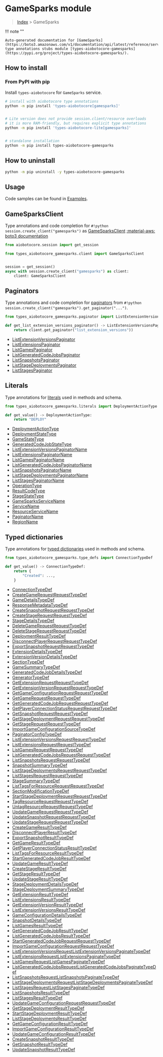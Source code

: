 # GameSparks module

> [Index](../README.md) > GameSparks


!!! note ""

    Auto-generated documentation for [GameSparks](https://boto3.amazonaws.com/v1/documentation/api/latest/reference/services/gamesparks.html#GameSparks)
    type annotations stubs module [types-aiobotocore-gamesparks](https://pypi.org/project/types-aiobotocore-gamesparks/).

## How to install



### From PyPI with pip

Install `types-aiobotocore` for `GameSparks` service.

```bash
# install with aiobotocore type annotations
python -m pip install 'types-aiobotocore[gamesparks]'


# Lite version does not provide session.client/resource overloads
# it is more RAM-friendly, but requires explicit type annotations
python -m pip install 'types-aiobotocore-lite[gamesparks]'


# standalone installation
python -m pip install types-aiobotocore-gamesparks
```



## How to uninstall

```bash
python -m pip uninstall -y types-aiobotocore-gamesparks
```

## Usage

Code samples can be found in [Examples](./usage.md).

## GameSparksClient

Type annotations and code completion for  `#!python session.create_client("gamesparks")` as [GameSparksClient](./client.md)
[:material-aws: boto3 documentation](https://boto3.amazonaws.com/v1/documentation/api/latest/reference/services/gamesparks.html#GameSparks.Client)

```python title="Usage example"
from aiobotocore.session import get_session

from types_aiobotocore_gamesparks.client import GameSparksClient


session = get_session()
async with session.create_client("gamesparks") as client:
    client: GameSparksClient
```


## Paginators

Type annotations and code completion for
[paginators](./paginators.md)
from `#!python session.create_client("gamesparks").get_paginator("...")`.

```python title="Usage example"
from types_aiobotocore_gamesparks.paginator import ListExtensionVersionsPaginator

def get_list_extension_versions_paginator() -> ListExtensionVersionsPaginator:
    return client.get_paginator("list_extension_versions"))
```

- [ListExtensionVersionsPaginator](./paginators.md#listextensionversionspaginator)
- [ListExtensionsPaginator](./paginators.md#listextensionspaginator)
- [ListGamesPaginator](./paginators.md#listgamespaginator)
- [ListGeneratedCodeJobsPaginator](./paginators.md#listgeneratedcodejobspaginator)
- [ListSnapshotsPaginator](./paginators.md#listsnapshotspaginator)
- [ListStageDeploymentsPaginator](./paginators.md#liststagedeploymentspaginator)
- [ListStagesPaginator](./paginators.md#liststagespaginator)








## Literals

Type annotations for [literals](./literals.md) used in methods and schema.

```python title="Usage example"
from types_aiobotocore_gamesparks.literals import DeploymentActionType

def get_value() -> DeploymentActionType:
    return "DEPLOY"
```

- [DeploymentActionType](./literals.md#deploymentactiontype)
- [DeploymentStateType](./literals.md#deploymentstatetype)
- [GameStateType](./literals.md#gamestatetype)
- [GeneratedCodeJobStateType](./literals.md#generatedcodejobstatetype)
- [ListExtensionVersionsPaginatorName](./literals.md#listextensionversionspaginatorname)
- [ListExtensionsPaginatorName](./literals.md#listextensionspaginatorname)
- [ListGamesPaginatorName](./literals.md#listgamespaginatorname)
- [ListGeneratedCodeJobsPaginatorName](./literals.md#listgeneratedcodejobspaginatorname)
- [ListSnapshotsPaginatorName](./literals.md#listsnapshotspaginatorname)
- [ListStageDeploymentsPaginatorName](./literals.md#liststagedeploymentspaginatorname)
- [ListStagesPaginatorName](./literals.md#liststagespaginatorname)
- [OperationType](./literals.md#operationtype)
- [ResultCodeType](./literals.md#resultcodetype)
- [StageStateType](./literals.md#stagestatetype)
- [GameSparksServiceName](./literals.md#gamesparksservicename)
- [ServiceName](./literals.md#servicename)
- [ResourceServiceName](./literals.md#resourceservicename)
- [PaginatorName](./literals.md#paginatorname)
- [RegionName](./literals.md#regionname)




## Typed dictionaries

Type annotations for [typed dictionaries](./type_defs.md) used in methods and schema.

```python title="Usage example"
from types_aiobotocore_gamesparks.type_defs import ConnectionTypeDef

def get_value() -> ConnectionTypeDef:
    return {
        "Created": ...,
    }
```

- [ConnectionTypeDef](./type_defs.md#connectiontypedef)
- [CreateGameRequestRequestTypeDef](./type_defs.md#creategamerequestrequesttypedef)
- [GameDetailsTypeDef](./type_defs.md#gamedetailstypedef)
- [ResponseMetadataTypeDef](./type_defs.md#responsemetadatatypedef)
- [CreateSnapshotRequestRequestTypeDef](./type_defs.md#createsnapshotrequestrequesttypedef)
- [CreateStageRequestRequestTypeDef](./type_defs.md#createstagerequestrequesttypedef)
- [StageDetailsTypeDef](./type_defs.md#stagedetailstypedef)
- [DeleteGameRequestRequestTypeDef](./type_defs.md#deletegamerequestrequesttypedef)
- [DeleteStageRequestRequestTypeDef](./type_defs.md#deletestagerequestrequesttypedef)
- [DeploymentResultTypeDef](./type_defs.md#deploymentresulttypedef)
- [DisconnectPlayerRequestRequestTypeDef](./type_defs.md#disconnectplayerrequestrequesttypedef)
- [ExportSnapshotRequestRequestTypeDef](./type_defs.md#exportsnapshotrequestrequesttypedef)
- [ExtensionDetailsTypeDef](./type_defs.md#extensiondetailstypedef)
- [ExtensionVersionDetailsTypeDef](./type_defs.md#extensionversiondetailstypedef)
- [SectionTypeDef](./type_defs.md#sectiontypedef)
- [GameSummaryTypeDef](./type_defs.md#gamesummarytypedef)
- [GeneratedCodeJobDetailsTypeDef](./type_defs.md#generatedcodejobdetailstypedef)
- [GeneratorTypeDef](./type_defs.md#generatortypedef)
- [GetExtensionRequestRequestTypeDef](./type_defs.md#getextensionrequestrequesttypedef)
- [GetExtensionVersionRequestRequestTypeDef](./type_defs.md#getextensionversionrequestrequesttypedef)
- [GetGameConfigurationRequestRequestTypeDef](./type_defs.md#getgameconfigurationrequestrequesttypedef)
- [GetGameRequestRequestTypeDef](./type_defs.md#getgamerequestrequesttypedef)
- [GetGeneratedCodeJobRequestRequestTypeDef](./type_defs.md#getgeneratedcodejobrequestrequesttypedef)
- [GetPlayerConnectionStatusRequestRequestTypeDef](./type_defs.md#getplayerconnectionstatusrequestrequesttypedef)
- [GetSnapshotRequestRequestTypeDef](./type_defs.md#getsnapshotrequestrequesttypedef)
- [GetStageDeploymentRequestRequestTypeDef](./type_defs.md#getstagedeploymentrequestrequesttypedef)
- [GetStageRequestRequestTypeDef](./type_defs.md#getstagerequestrequesttypedef)
- [ImportGameConfigurationSourceTypeDef](./type_defs.md#importgameconfigurationsourcetypedef)
- [PaginatorConfigTypeDef](./type_defs.md#paginatorconfigtypedef)
- [ListExtensionVersionsRequestRequestTypeDef](./type_defs.md#listextensionversionsrequestrequesttypedef)
- [ListExtensionsRequestRequestTypeDef](./type_defs.md#listextensionsrequestrequesttypedef)
- [ListGamesRequestRequestTypeDef](./type_defs.md#listgamesrequestrequesttypedef)
- [ListGeneratedCodeJobsRequestRequestTypeDef](./type_defs.md#listgeneratedcodejobsrequestrequesttypedef)
- [ListSnapshotsRequestRequestTypeDef](./type_defs.md#listsnapshotsrequestrequesttypedef)
- [SnapshotSummaryTypeDef](./type_defs.md#snapshotsummarytypedef)
- [ListStageDeploymentsRequestRequestTypeDef](./type_defs.md#liststagedeploymentsrequestrequesttypedef)
- [ListStagesRequestRequestTypeDef](./type_defs.md#liststagesrequestrequesttypedef)
- [StageSummaryTypeDef](./type_defs.md#stagesummarytypedef)
- [ListTagsForResourceRequestRequestTypeDef](./type_defs.md#listtagsforresourcerequestrequesttypedef)
- [SectionModificationTypeDef](./type_defs.md#sectionmodificationtypedef)
- [StartStageDeploymentRequestRequestTypeDef](./type_defs.md#startstagedeploymentrequestrequesttypedef)
- [TagResourceRequestRequestTypeDef](./type_defs.md#tagresourcerequestrequesttypedef)
- [UntagResourceRequestRequestTypeDef](./type_defs.md#untagresourcerequestrequesttypedef)
- [UpdateGameRequestRequestTypeDef](./type_defs.md#updategamerequestrequesttypedef)
- [UpdateSnapshotRequestRequestTypeDef](./type_defs.md#updatesnapshotrequestrequesttypedef)
- [UpdateStageRequestRequestTypeDef](./type_defs.md#updatestagerequestrequesttypedef)
- [CreateGameResultTypeDef](./type_defs.md#creategameresulttypedef)
- [DisconnectPlayerResultTypeDef](./type_defs.md#disconnectplayerresulttypedef)
- [ExportSnapshotResultTypeDef](./type_defs.md#exportsnapshotresulttypedef)
- [GetGameResultTypeDef](./type_defs.md#getgameresulttypedef)
- [GetPlayerConnectionStatusResultTypeDef](./type_defs.md#getplayerconnectionstatusresulttypedef)
- [ListTagsForResourceResultTypeDef](./type_defs.md#listtagsforresourceresulttypedef)
- [StartGeneratedCodeJobResultTypeDef](./type_defs.md#startgeneratedcodejobresulttypedef)
- [UpdateGameResultTypeDef](./type_defs.md#updategameresulttypedef)
- [CreateStageResultTypeDef](./type_defs.md#createstageresulttypedef)
- [GetStageResultTypeDef](./type_defs.md#getstageresulttypedef)
- [UpdateStageResultTypeDef](./type_defs.md#updatestageresulttypedef)
- [StageDeploymentDetailsTypeDef](./type_defs.md#stagedeploymentdetailstypedef)
- [StageDeploymentSummaryTypeDef](./type_defs.md#stagedeploymentsummarytypedef)
- [GetExtensionResultTypeDef](./type_defs.md#getextensionresulttypedef)
- [ListExtensionsResultTypeDef](./type_defs.md#listextensionsresulttypedef)
- [GetExtensionVersionResultTypeDef](./type_defs.md#getextensionversionresulttypedef)
- [ListExtensionVersionsResultTypeDef](./type_defs.md#listextensionversionsresulttypedef)
- [GameConfigurationDetailsTypeDef](./type_defs.md#gameconfigurationdetailstypedef)
- [SnapshotDetailsTypeDef](./type_defs.md#snapshotdetailstypedef)
- [ListGamesResultTypeDef](./type_defs.md#listgamesresulttypedef)
- [GetGeneratedCodeJobResultTypeDef](./type_defs.md#getgeneratedcodejobresulttypedef)
- [ListGeneratedCodeJobsResultTypeDef](./type_defs.md#listgeneratedcodejobsresulttypedef)
- [StartGeneratedCodeJobRequestRequestTypeDef](./type_defs.md#startgeneratedcodejobrequestrequesttypedef)
- [ImportGameConfigurationRequestRequestTypeDef](./type_defs.md#importgameconfigurationrequestrequesttypedef)
- [ListExtensionVersionsRequestListExtensionVersionsPaginateTypeDef](./type_defs.md#listextensionversionsrequestlistextensionversionspaginatetypedef)
- [ListExtensionsRequestListExtensionsPaginateTypeDef](./type_defs.md#listextensionsrequestlistextensionspaginatetypedef)
- [ListGamesRequestListGamesPaginateTypeDef](./type_defs.md#listgamesrequestlistgamespaginatetypedef)
- [ListGeneratedCodeJobsRequestListGeneratedCodeJobsPaginateTypeDef](./type_defs.md#listgeneratedcodejobsrequestlistgeneratedcodejobspaginatetypedef)
- [ListSnapshotsRequestListSnapshotsPaginateTypeDef](./type_defs.md#listsnapshotsrequestlistsnapshotspaginatetypedef)
- [ListStageDeploymentsRequestListStageDeploymentsPaginateTypeDef](./type_defs.md#liststagedeploymentsrequestliststagedeploymentspaginatetypedef)
- [ListStagesRequestListStagesPaginateTypeDef](./type_defs.md#liststagesrequestliststagespaginatetypedef)
- [ListSnapshotsResultTypeDef](./type_defs.md#listsnapshotsresulttypedef)
- [ListStagesResultTypeDef](./type_defs.md#liststagesresulttypedef)
- [UpdateGameConfigurationRequestRequestTypeDef](./type_defs.md#updategameconfigurationrequestrequesttypedef)
- [GetStageDeploymentResultTypeDef](./type_defs.md#getstagedeploymentresulttypedef)
- [StartStageDeploymentResultTypeDef](./type_defs.md#startstagedeploymentresulttypedef)
- [ListStageDeploymentsResultTypeDef](./type_defs.md#liststagedeploymentsresulttypedef)
- [GetGameConfigurationResultTypeDef](./type_defs.md#getgameconfigurationresulttypedef)
- [ImportGameConfigurationResultTypeDef](./type_defs.md#importgameconfigurationresulttypedef)
- [UpdateGameConfigurationResultTypeDef](./type_defs.md#updategameconfigurationresulttypedef)
- [CreateSnapshotResultTypeDef](./type_defs.md#createsnapshotresulttypedef)
- [GetSnapshotResultTypeDef](./type_defs.md#getsnapshotresulttypedef)
- [UpdateSnapshotResultTypeDef](./type_defs.md#updatesnapshotresulttypedef)

